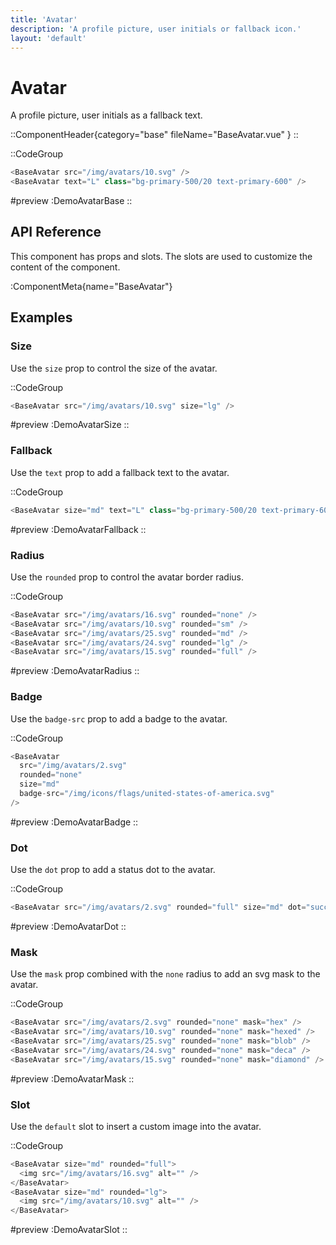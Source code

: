 ```yaml
---
title: 'Avatar'
description: 'A profile picture, user initials or fallback icon.'
layout: 'default'
---
```


# Avatar

A profile picture, user initials as a fallback text.

::ComponentHeader{category="base" fileName="BaseAvatar.vue" }
::

::CodeGroup

```js [DemoAvatarBase.vue]
<BaseAvatar src="/img/avatars/10.svg" />
<BaseAvatar text="L" class="bg-primary-500/20 text-primary-600" />
```

#preview
:DemoAvatarBase
::

## API Reference

This component has props and slots. The slots are used to customize the content of the component.

:ComponentMeta{name="BaseAvatar"}

## Examples

### Size

Use the `size` prop to control the size of the avatar.

::CodeGroup

```js [DemoAvatarSize.vue]
<BaseAvatar src="/img/avatars/10.svg" size="lg" />
```

#preview
:DemoAvatarSize
::

### Fallback

Use the `text` prop to add a fallback text to the avatar.

::CodeGroup

```js [DemoAvatarFallback.vue]
<BaseAvatar size="md" text="L" class="bg-primary-500/20 text-primary-600" />
```

#preview
:DemoAvatarFallback
::

### Radius

Use the `rounded` prop to control the avatar border radius.

::CodeGroup

```js [DemoAvatarRadius.vue]
<BaseAvatar src="/img/avatars/16.svg" rounded="none" />
<BaseAvatar src="/img/avatars/10.svg" rounded="sm" />
<BaseAvatar src="/img/avatars/25.svg" rounded="md" />
<BaseAvatar src="/img/avatars/24.svg" rounded="lg" />
<BaseAvatar src="/img/avatars/15.svg" rounded="full" />
```

#preview
:DemoAvatarRadius
::

### Badge

Use the `badge-src` prop to add a badge to the avatar.

::CodeGroup

```js [DemoAvatarBadge.vue]
<BaseAvatar 
  src="/img/avatars/2.svg" 
  rounded="none" 
  size="md" 
  badge-src="/img/icons/flags/united-states-of-america.svg" 
/>
```

#preview
:DemoAvatarBadge
::

### Dot

Use the `dot` prop to add a status dot to the avatar.

::CodeGroup

```js [DemoAvatarDot.vue]
<BaseAvatar src="/img/avatars/2.svg" rounded="full" size="md" dot="success" />
```

#preview
:DemoAvatarDot
::

### Mask

Use the `mask` prop combined with the `none` radius to add an svg mask to the avatar.

::CodeGroup

```js [DemoAvatarMask.vue]
<BaseAvatar src="/img/avatars/2.svg" rounded="none" mask="hex" />
<BaseAvatar src="/img/avatars/10.svg" rounded="none" mask="hexed" />
<BaseAvatar src="/img/avatars/25.svg" rounded="none" mask="blob" />
<BaseAvatar src="/img/avatars/24.svg" rounded="none" mask="deca" />
<BaseAvatar src="/img/avatars/15.svg" rounded="none" mask="diamond" />
```

#preview
:DemoAvatarMask
::

### Slot

Use the `default` slot to insert a custom image into the avatar.

::CodeGroup

```js [DemoAvatarSlot.vue]
<BaseAvatar size="md" rounded="full">
  <img src="/img/avatars/16.svg" alt="" />
</BaseAvatar>
<BaseAvatar size="md" rounded="lg">
  <img src="/img/avatars/10.svg" alt="" />
</BaseAvatar>
```

#preview
:DemoAvatarSlot
::

